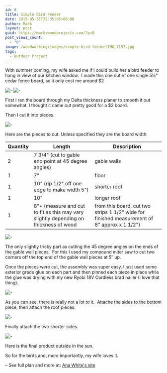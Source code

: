 ```yaml
---
id: 8
title: Simple Bird Feeder
date: 2015-05-31T22:35:05+00:00
author: Mark
layout: post
guid: https://markswoodprojects.com/?p=8
post_views_count:
  - "0"
image: /woodworking/images/simple-bird-feeder/IMG_7157.jpg
tags:
  - Outdoor Project
---
```


With summer coming, my wife asked me if I could build her a bird feeder to hang in view of our kitchen window.  I made this one out of one single 5½&#8221; cedar fence board, so it only cost me around $2

![-](images/simple-bird-feeder/IMG_7157.jpg)
![-](images/simple-bird-feeder/IMG_7156.jpg)

First I ran the board through my Delta thickness planer to smooth it out somewhat. I thought it came out pretty good for a $2 board.

Then I cut it into pieces.

![-](images/simple-bird-feeder/IMG_7151.jpg)

Here are the pieces to cut. Unless specified they are the board width:

| Quantity | Length                                                                               | Description                                                                                 |
| -------- | ------------------------------------------------------------------------------------ | ------------------------------------------------------------------------------------------- |
| 2        | 7 3/4" (cut to gable end point at 45 degree angles)                                  | gable walls                                                                                 |
| 1        | 7"                                                                                   | floor                                                                                       |
| 1        | 10" (rip 1/2" off one edge to make width 5")                                         | shorter roof                                                                                |
| 1        | 10"                                                                                  | longer roof                                                                                 |
| 1        | 8"+ (measure and cut to fit as this may vary slightly depending on thickness of wood | from this board, cut two strips 1 1/2" wide for finished measurement of 8" approx x 1 1/2") |

![-](images/simple-bird-feeder/IMG_7151.jpg)

The only slightly tricky part as cutting the 45 degree angles on the ends of the gable wall pieces.  For this I used my compound miter saw to cut two corners off the top end of the gable wall pieces at 5&#8243; up.

Once the pieces were cut, the assembly was super easy. I just used some exterior grade glue on each part and then pinned each piece in place while the glue was drying with my new Ryobi 18V Cordless brad nailer (I love that thing).

![-](images/simple-bird-feeder/IMG_7153.jpg)

As you can see, there is really not a lot to it.  Attache the sides to the bottom piece, then attach the roof pieces.

![-](images/simple-bird-feeder/IMG_7154.jpg)

Finally attach the two shorter sides.

![-](images/simple-bird-feeder/IMG_7157.jpg)

Here is the final product outside in the sun.

So far the birds and, more importantly, my wife loves it.

&#8211; See full plan and more at: [Ana White's site](https://ana-white.com/2013/04/plans/kids-kit-project-2-cedar-birdfeeder)
